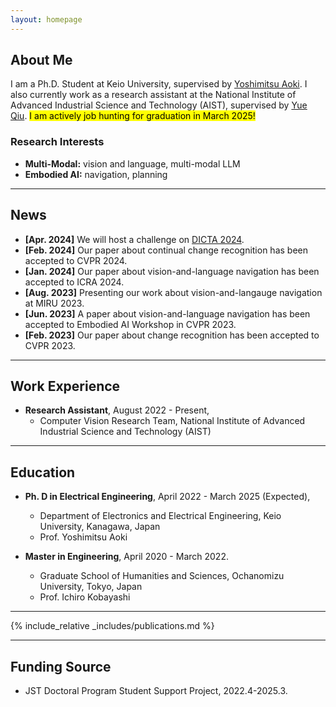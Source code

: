 ```yaml
---
layout: homepage
---
```


## About Me

I am a Ph.D. Student at Keio University, supervised by [Yoshimitsu Aoki](https://aoki-medialab.jp/aokiyoshimitsu/). I also currently work as a research assistant at the National Institute of Advanced Industrial Science and Technology (AIST), supervised by [Yue Qiu](https://qiuyue1993.github.io/qiuyue.github.com/).
<mark> I am actively job hunting for graduation in March 2025!<mark>

### Research Interests

- **Multi-Modal:** vision and language, multi-modal LLM
- **Embodied AI:** navigation, planning

---
## News

- **[Apr. 2024]** We will host a challenge on [DICTA 2024](https://dicta2024.dictaconference.org/).
- **[Feb. 2024]** Our paper about continual change recognition has been accepted to CVPR 2024.
- **[Jan. 2024]** Our paper about vision-and-language navigation has been accepted to ICRA 2024.
- **[Aug. 2023]** Presenting our work about vision-and-langauge navigation at MIRU 2023.
- **[Jun. 2023]** A paper about vision-and-language navigation has been accepted to Embodied AI Workshop in CVPR 2023.
- **[Feb. 2023]** Our paper about change recognition has been accepted to CVPR 2023.

---
## Work Experience

- **Research Assistant**, August 2022 - Present, 
  - Computer Vision Research Team, National Institute of Advanced Industrial Science and Technology (AIST)

---

## Education

- **Ph. D in Electrical Engineering**,  April 2022 - March 2025 (Expected), 
  - Department of Electronics and Electrical Engineering, Keio University, Kanagawa, Japan
  - Prof. Yoshimitsu Aoki

- **Master in Engineering**, April 2020 - March 2022.
  - Graduate School of Humanities and Sciences, Ochanomizu University, Tokyo, Japan
  - Prof. Ichiro Kobayashi

---
{% include_relative _includes/publications.md %}

---
## Funding Source
- JST Doctoral Program Student Support Project,  2022.4-2025.3.
